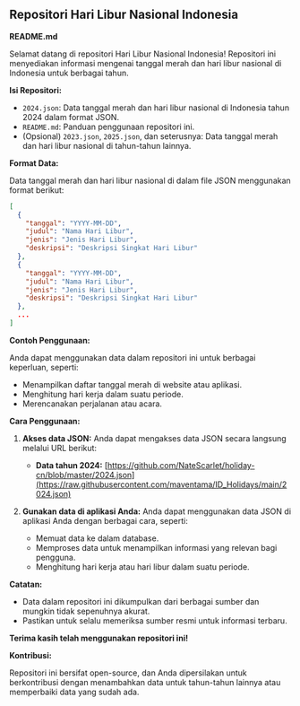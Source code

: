 ## Repositori Hari Libur Nasional Indonesia

**README.md**

Selamat datang di repositori Hari Libur Nasional Indonesia! Repositori ini menyediakan informasi mengenai tanggal merah dan hari libur nasional di Indonesia untuk berbagai tahun.

**Isi Repositori:**

* `2024.json`: Data tanggal merah dan hari libur nasional di Indonesia tahun 2024 dalam format JSON.
* `README.md`: Panduan penggunaan repositori ini.
* (Opsional) `2023.json`, `2025.json`, dan seterusnya: Data tanggal merah dan hari libur nasional di tahun-tahun lainnya.

**Format Data:**

Data tanggal merah dan hari libur nasional di dalam file JSON menggunakan format berikut:

```json
[
  {
    "tanggal": "YYYY-MM-DD",
    "judul": "Nama Hari Libur",
    "jenis": "Jenis Hari Libur",
    "deskripsi": "Deskripsi Singkat Hari Libur"
  },
  {
    "tanggal": "YYYY-MM-DD",
    "judul": "Nama Hari Libur",
    "jenis": "Jenis Hari Libur",
    "deskripsi": "Deskripsi Singkat Hari Libur"
  },
  ...
]
```

**Contoh Penggunaan:**

Anda dapat menggunakan data dalam repositori ini untuk berbagai keperluan, seperti:

* Menampilkan daftar tanggal merah di website atau aplikasi.
* Menghitung hari kerja dalam suatu periode.
* Merencanakan perjalanan atau acara.

**Cara Penggunaan:**

1. **Akses data JSON:** Anda dapat mengakses data JSON secara langsung melalui URL berikut:

    * **Data tahun 2024:** [https://github.com/NateScarlet/holiday-cn/blob/master/2024.json](https://raw.githubusercontent.com/maventama/ID_Holidays/main/2024.json)

2. **Gunakan data di aplikasi Anda:** Anda dapat menggunakan data JSON di aplikasi Anda dengan berbagai cara, seperti:

    * Memuat data ke dalam database.
    * Memproses data untuk menampilkan informasi yang relevan bagi pengguna.
    * Menghitung hari kerja atau hari libur dalam suatu periode.

**Catatan:**

* Data dalam repositori ini dikumpulkan dari berbagai sumber dan mungkin tidak sepenuhnya akurat. 
* Pastikan untuk selalu memeriksa sumber resmi untuk informasi terbaru.

**Terima kasih telah menggunakan repositori ini!**

**Kontribusi:**

Repositori ini bersifat open-source, dan Anda dipersilakan untuk berkontribusi dengan menambahkan data untuk tahun-tahun lainnya atau memperbaiki data yang sudah ada. 
